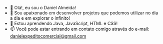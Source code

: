 - 👋 Olá!, eu sou o Daniel Almeida!
- 👀 Sou apaixonado em desenvolver projetos que podemos utilizar no dia a dia e em explorar o infinito!
- 🌱 Estou aprendendo Java, JavaScript, HTML e CSS!
- 📫 Você pode estar entrando em contato comigo através do e-mail: danielexpeditocomercial@gmail.com
